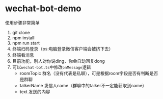 # wechat-bot-demo

使用步骤非常简单

1. git clone
2. npm install
3. npm run start
4. 终端扫码登录（ps:电脑登录微信客户端会被挤下去）
5. 终端看消息
6. 目前功能，别人对你说ding，你会自动回复dong
7. 可以`wechat-bot.ts`中修改`onMessage`逻辑
    - roomTopic 群名（没有代表是私聊），可是根据room字段是否有判断是否是群聊
    - talkerName 发信人name（群聊中的talker不一定能获取到name）
    - text 发送的内容
